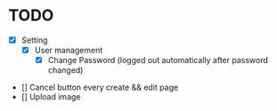 # TODO

- [x] Setting
  - [x] User management
    - [x] Change Password (logged out automatically after password changed)
- [] Cancel button every create && edit page
- [] Upload image

